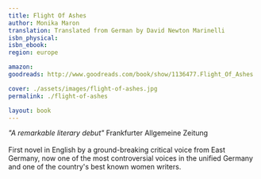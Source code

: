 ```yaml
---
title: Flight Of Ashes
author: Monika Maron
translation: Translated from German by David Newton Marinelli
isbn_physical: 
isbn_ebook: 
region: europe

amazon: 
goodreads: http://www.goodreads.com/book/show/1136477.Flight_Of_Ashes

cover: ./assets/images/flight-of-ashes.jpg
permalink: ./flight-of-ashes

layout: book
---
```

*"A remarkable literary debut"* Frankfurter Allgemeine Zeitung
<br><br>
First novel in English by a ground-breaking critical voice from East Germany, now one of the most controversial voices in the unified Germany and one of the country's best known women writers.